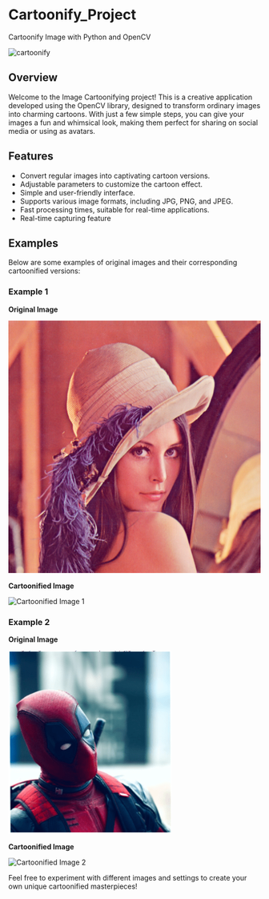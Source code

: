 # Cartoonify_Project
Cartoonify Image with Python and OpenCV

![cartoonify](https://github.com/M0stafa-Mazen/Cartoonify-Project/blob/main/icons/i4.png)

## Overview

Welcome to the Image Cartoonifying project! This is a creative application developed using the OpenCV library, designed to transform ordinary images into charming cartoons. With just a few simple steps, you can give your images a fun and whimsical look, making them perfect for sharing on social media or using as avatars.


## Features

- Convert regular images into captivating cartoon versions.
- Adjustable parameters to customize the cartoon effect.
- Simple and user-friendly interface.
- Supports various image formats, including JPG, PNG, and JPEG.
- Fast processing times, suitable for real-time applications.
- Real-time capturing feature


## Examples

Below are some examples of original images and their corresponding cartoonified versions:

### Example 1

**Original Image**

![Original Image 1](https://github.com/M0stafa-Mazen/Cartoonify-Project/blob/main/images/Lenna.png)

**Cartoonified Image**

![Cartoonified Image 1](https://github.com/M0stafa-Mazen/Cartoonify-Project/blob/main/images/Lenna(conv).jpg)

### Example 2

**Original Image**

![Original Image 2](https://github.com/M0stafa-Mazen/Cartoonify-Project/blob/main/images/deadpool.png)

**Cartoonified Image**

![Cartoonified Image 2](https://github.com/M0stafa-Mazen/Cartoonify-Project/blob/main/images/deadpool(conv).jpg)

Feel free to experiment with different images and settings to create your own unique cartoonified masterpieces!
